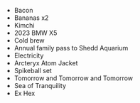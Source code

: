 - Bacon
- Bananas x2
- Kimchi
- 2023 BMW X5
- Cold brew
- Annual family pass to Shedd Aquarium
- Electricity 
- Arcteryx Atom Jacket
- Spikeball set
- Tomorrow and Tomorrow and Tomorrow
- Sea of Tranquility
- Ex Hex